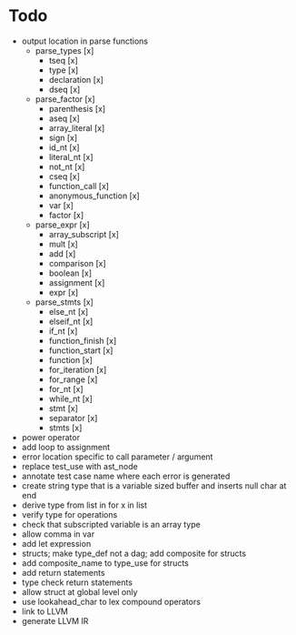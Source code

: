 # Todo
* output location in parse functions
  * parse_types [x]
    * tseq [x]
    * type [x]
    * declaration [x]
    * dseq [x]
  * parse_factor [x]
    * parenthesis [x]
    * aseq [x]
    * array_literal [x]
    * sign [x]
    * id_nt [x]
    * literal_nt [x]
    * not_nt [x]
    * cseq [x]
    * function_call [x]
    * anonymous_function [x]
    * var [x]
    * factor [x]
  * parse_expr [x]
    * array_subscript [x]
    * mult [x]
    * add [x]
    * comparison [x]
    * boolean [x]
    * assignment [x]
    * expr [x]
  * parse_stmts [x]
    * else_nt [x]
    * elseif_nt [x]
    * if_nt [x]
    * function_finish [x]
    * function_start [x]
    * function [x]
    * for_iteration [x]
    * for_range [x]
    * for_nt [x]
    * while_nt [x]
    * stmt [x]
    * separator [x]
    * stmts [x]
* power operator
* add loop to assignment
* error location specific to call parameter / argument
* replace test_use with ast_node
* annotate test case name where each error is generated
* create string type that is a variable sized buffer and inserts null char at end
* derive type from list in for x in list
* verify type for operations
* check that subscripted variable is an array type
* allow comma in var
* add let expression
* structs; make type_def not a dag; add composite for structs
* add composite_name to type_use for structs
* add return statements
* type check return statements
* allow struct at global level only
* use lookahead_char to lex compound operators
* link to LLVM
* generate LLVM IR